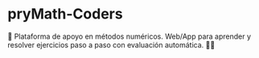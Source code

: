 # pryMath-Coders
📌 Plataforma de apoyo en métodos numéricos. Web/App para aprender y resolver ejercicios paso a paso con evaluación automática. 🚀📖

